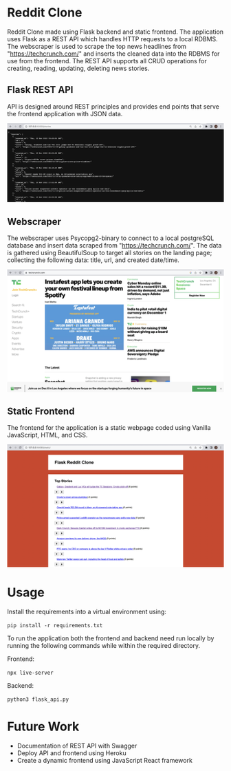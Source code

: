 # Reddit Clone
Reddit Clone made using Flask backend and static frontend. The application uses Flask as a REST API which handles HTTP requests to a local RDBMS. The webscraper is used to scrape the top news headlines from "https://techcrunch.com/" and inserts the cleaned data into the RDBMS for use from the frontend. The REST API supports all CRUD operations for creating, reading, updating, deleting news stories.

## Flask REST API

API is designed around REST principles and provides end points that serve the frontend application with JSON data.

![JSON-output-from-API](../assets/images/reddit-clone-imgs/reddit-clone-api.png)

## Webscraper

The webscraper uses Psycopg2-binary to connect to a local postgreSQL database and insert data scraped from "https://techcrunch.com/". The data is gathered using BeautifulSoup to target all stories on the landing page; collecting the following data: title, url, and created date/time.

![techcrunch-landing-page](../assets/images/reddit-clone-imgs/techcrunch.png)

## Static Frontend 

The frontend for the application is a static webpage coded using Vanilla JavaScript, HTML, and CSS. 

![reddit-clone-frontend](../assets/images/reddit-clone-imgs/reddit-clone-frontend.png)

# Usage

Install the requirements into a virtual environment using:

```pip install -r requirements.txt```

To run the application both the frontend and backend need run locally by running the following commands while within the required directory.

Frontend:

```npx live-server```

Backend: 

```python3 flask_api.py```

# Future Work

<ul>
    <li>Documentation of REST API with Swagger</li>
    <li>Deploy API and frontend using Heroku</li>
    <li>Create a dynamic frontend using JavaScript React framework</li>
</ul>